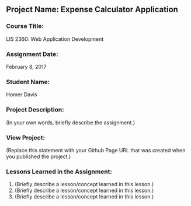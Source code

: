 ## Project Name:  Expense Calculator Application

### Course Title:
LIS 2360:  Web Application Development

### Assignment Date:  
February 8, 2017

### Student Name:  
Homer Davis

### Project Description:
(In your own words, briefly describe the assignment.)

### View Project:
(Replace this statement with your Github Page URL that was created when you 
 published the project.)

### Lessons Learned in the Assignment:
1. (Briefly describe a lesson/concept learned in this lesson.)
2. (Briefly describe a lesson/concept learned in this lesson.)
3. (Briefly describe a lesson/concept learned in this lesson.)
